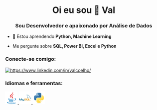 <h1 align="center">Oi eu sou 👋 Val</h1>
<h3 align="center">Sou Desenvolvedor e apaixonado por Análise de Dados</h3>

- 🌱 Estou aprendendo **Python, Machine Learning**

- Me pergunte sobre **SQL, Power BI, Excel e Python**

<h3 align="left">Conecte-se comigo:</h3>
<p align="left">
<a href="https://www.linkedin.com/in/valcoelho/" target="blank"><img align="center" src="https://raw.githubusercontent.com/rahuldkjain/github-profile -readme-generator/master/src/images/icons/Social/linked-in-alt.svg" alt="https://www.linkedin.com/in/valcoelho/" height="30" width="40" /></a>
</p>

<h3 align="left">Idiomas e ferramentas:</h3>
<p align="left"> <a href="https://www.java.com" target="_blank" rel="noreferrer"> <img src="https://raw.githubusercontent.com/devicons/devicon/master/icons/java/java-original.svg" alt="java" width="40" height="40"/> </a> <a href="https://www.mysql.com/" target="_blank" rel="noreferrer"> <img src="https://raw.githubusercontent.com/devicons/devicon/master/icons/mysql/mysql-original-wordmark.svg" alt="mysql" width="40" height="40"/> </a> <a href="https://www.python.org" target="_blank" rel="noreferrer"> <img src="https://raw.githubusercontent.com/devicons/devicon/master/icons/python/python-original.svg" alt="python" width="40" height="40"/> </a> </p>

